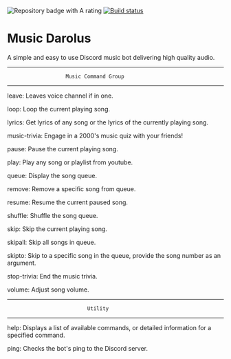 <img src="https://www.codefactor.io/Content/badges/A.svg" alt="Repository badge with A rating"/>  [![Build status](https://ci.appveyor.com/api/projects/status/nkfe4gm0mgjl6v9n?svg=true)](https://ci.appveyor.com/project/UnseenAcoustics/music-darolus)




# Music Darolus
A simple and easy to use Discord music bot delivering high quality audio.

----------------------------------------------------------------
                       Music Command Group
 ----------------------------------------------------------------

leave: Leaves voice channel if in one.

loop: Loop the current playing song.

lyrics: Get lyrics of any song or the lyrics of the currently playing song.

music-trivia: Engage in a 2000's music quiz with your friends!

pause: Pause the current playing song.

play: Play any song or playlist from youtube.

queue: Display the song queue.

remove: Remove a specific song from queue.

resume: Resume the current paused song.

shuffle: Shuffle the song queue.

skip: Skip the current playing song.

skipall: Skip all songs in queue.

skipto: Skip to a specific song in the queue, provide the song number as an argument.

stop-trivia: End the music trivia.

volume: Adjust song volume.

 ---------------------------------------------------------------
                              Utility
 ----------------------------------------------------------------

help: Displays a list of available commands, or detailed information for a specified command.

ping: Checks the bot's ping to the Discord server.
